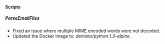 #### Scripts
##### ParseEmailFiles
- Fixed an issue where multiple MIME encoded words were not decoded.
- Updated the Docker image to: *demisto/python:1.3-alpine*.